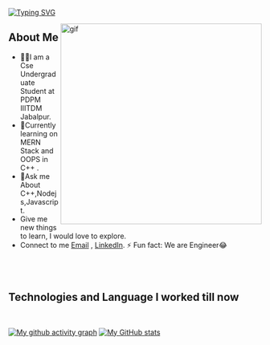 [![Typing SVG](https://readme-typing-svg.herokuapp.com?font=Lobster&color=%234F091D&size=25&lines=Hey+Visitor%F0%9F%91%8B+Myself+Param+Kesarwani;Competitive+Programmer%2C+Web+Developer)](https://git.io/typing-svg)

<img src="https://media.giphy.com/media/qgQUggAC3Pfv687qPC/giphy.gif" width="400px" alt=gif align="right"> 

## About Me
 
 - 👨‍🎓I am a Cse Undergraduate Student at PDPM IIITDM Jabalpur.
 - 🌱Currently learning on MERN Stack and OOPS in C++ .
 - 💬Ask me About C++,Nodejs,Javascript.
 - Give me new things to learn, I would love to explore. 
 - Connect to me [Email](mailto:kparam6162@gmail.com) , [LinkedIn](https://www.linkedin.com/in/param-kesarwani-4846171b4).
 ⚡ Fun fact: We are Engineer😂

 <br/>
 <br/>
 

## Technologies and Language I worked till now 

<img src="https://img.shields.io/badge/C%2B%2B-00599C?style=for-the-badge&logo=c%2B%2B&logoColor=white" alt="">  <img src="https://img.shields.io/badge/Python-3776AB?style=for-the-badge&logo=python&logoColor=white" alt="">  <img src="https://img.shields.io/badge/C-00599C?style=for-the-badge&logo=c&logoColor=white" alt="">  <img src="https://img.shields.io/badge/HTML5-E34F26?style=for-the-badge&logo=html5&logoColor=white" alt="">  <img src="https://img.shields.io/badge/CSS-239120?&style=for-the-badge&logo=css3&logoColor=white" alt="">  <img src="https://img.shields.io/badge/JavaScript-F7DF1E?style=for-the-badge&logo=javascriptlogoColor=black" alt="">  <img src="https://img.shields.io/badge/Node.js-43853D?style=for-the-badge&logo=node.js&logoColor=white" alt="">  <img src="https://img.shields.io/badge/Express.js-404D59?style=for-the-badge" alt="">  <img src="https://img.shields.io/badge/React-20232A?style=for-the-badge&logo=react&logoColor=61DAFB" alt="">  <img src="https://img.shields.io/badge/MongoDB-4EA94B?style=for-the-badge&logo=mongodb&logoColor=white" alt=""> 

[![My github activity graph](https://activity-graph.herokuapp.com/graph?username=Param-987&theme=react-dark&custom_title=Param's%20Contribution%20Graph)](https://github.com/Param-987/github-readme-activity-graph)
[![My GitHub stats](https://github-readme-stats.vercel.app/api?username=Param-987&hide=contribs&theme=gotham)](https://github.com/Param-987/github-readme-stats)
